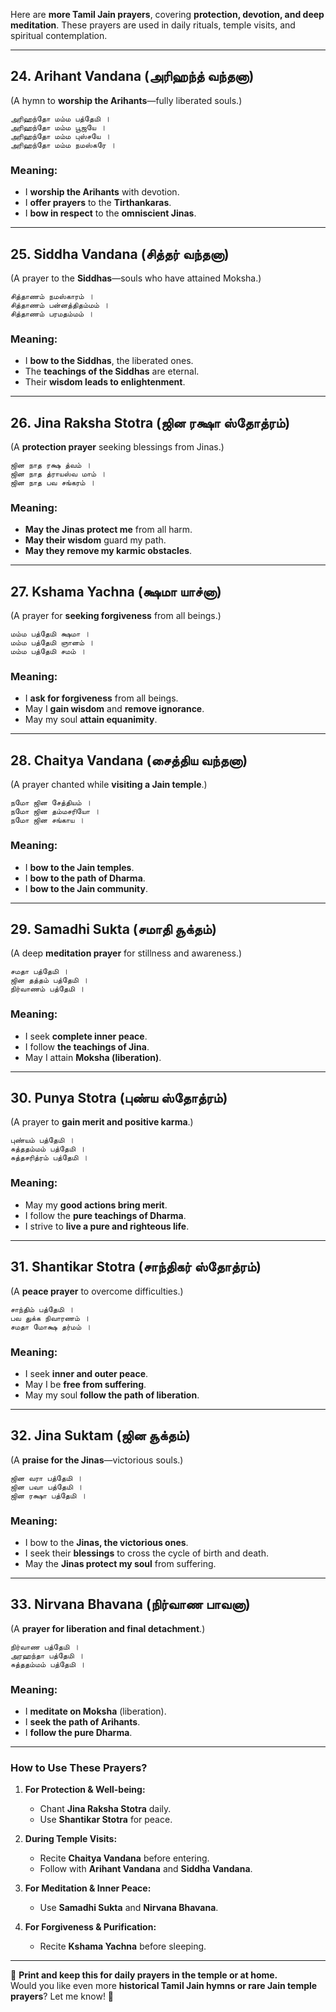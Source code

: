 Here are **more Tamil Jain prayers**, covering **protection, devotion, and deep meditation**. These prayers are used in daily rituals, temple visits, and spiritual contemplation.

---

## **24. Arihant Vandana (அரிஹந்த் வந்தனா)**
(A hymn to **worship the Arihants**—fully liberated souls.)

```
அரிஹந்தோ மம்ம பத்தேமி ।  
அரிஹந்தோ மம்ம பூஜயே ।  
அரிஹந்தோ மம்ம புஸ்சயே ।  
அரிஹந்தோ மம்ம நமஸ்கரே ।  
```

### **Meaning:**  
- I **worship the Arihants** with devotion.  
- I **offer prayers** to the **Tirthankaras**.  
- I **bow in respect** to the **omniscient Jinas**.  

---

## **25. Siddha Vandana (சித்தர் வந்தனா)**
(A prayer to the **Siddhas**—souls who have attained Moksha.)

```
சித்தாணம் நமஸ்காரம் ।  
சித்தாணம் பன்னத்திதம்மம் ।  
சித்தாணம் பரமதம்மம் ।  
```

### **Meaning:**  
- I **bow to the Siddhas**, the liberated ones.  
- The **teachings of the Siddhas** are eternal.  
- Their **wisdom leads to enlightenment**.  

---

## **26. Jina Raksha Stotra (ஜின ரக்ஷா ஸ்தோத்ரம்)**
(A **protection prayer** seeking blessings from Jinas.)

```
ஜின நாத ரக்ஷ த்வம் ।  
ஜின நாத த்ராயஸ்வ மாம் ।  
ஜின நாத பவ சங்கரம் ।  
```

### **Meaning:**  
- **May the Jinas protect me** from all harm.  
- **May their wisdom** guard my path.  
- **May they remove my karmic obstacles**.  

---

## **27. Kshama Yachna (க்ஷமா யாச்னா)**
(A prayer for **seeking forgiveness** from all beings.)

```
மம்ம பத்தேமி க்ஷமா ।  
மம்ம பத்தேமி ஞானம் ।  
மம்ம பத்தேமி சமம் ।  
```

### **Meaning:**  
- I **ask for forgiveness** from all beings.  
- May I **gain wisdom** and **remove ignorance**.  
- May my soul **attain equanimity**.  

---

## **28. Chaitya Vandana (சைத்திய வந்தனா)**
(A prayer chanted while **visiting a Jain temple**.)

```
நமோ ஜின சேத்தியம் ।  
நமோ ஜின தம்மசரியோ ।  
நமோ ஜின சங்காய ।  
```

### **Meaning:**  
- I **bow to the Jain temples**.  
- I **bow to the path of Dharma**.  
- I **bow to the Jain community**.  

---

## **29. Samadhi Sukta (சமாதி சூக்தம்)**
(A deep **meditation prayer** for stillness and awareness.)

```
சமதா பத்தேமி ।  
ஜின தத்தம் பத்தேமி ।  
நிர்வாணம் பத்தேமி ।  
```

### **Meaning:**  
- I seek **complete inner peace**.  
- I follow **the teachings of Jina**.  
- May I attain **Moksha (liberation)**.  

---

## **30. Punya Stotra (புண்ய ஸ்தோத்ரம்)**
(A prayer to **gain merit and positive karma**.)

```
புண்யம் பத்தேமி ।  
சுத்ததம்மம் பத்தேமி ।  
சுத்தசரித்ரம் பத்தேமி ।  
```

### **Meaning:**  
- May my **good actions bring merit**.  
- I follow the **pure teachings of Dharma**.  
- I strive to **live a pure and righteous life**.  

---

## **31. Shantikar Stotra (சாந்திகர் ஸ்தோத்ரம்)**
(A **peace prayer** to overcome difficulties.)

```
சாந்திம் பத்தேமி ।  
பவ துக்க நிவாரணம் ।  
சமதா மோக்ஷ தர்மம் ।  
```

### **Meaning:**  
- I seek **inner and outer peace**.  
- May I be **free from suffering**.  
- May my soul **follow the path of liberation**.  

---

## **32. Jina Suktam (ஜின சூக்தம்)**
(A **praise for the Jinas**—victorious souls.)

```
ஜின வரா பத்தேமி ।  
ஜின பவா பத்தேமி ।  
ஜின ரக்ஷா பத்தேமி ।  
```

### **Meaning:**  
- I bow to the **Jinas, the victorious ones**.  
- I seek their **blessings** to cross the cycle of birth and death.  
- May the **Jinas protect my soul** from suffering.  

---

## **33. Nirvana Bhavana (நிர்வாண பாவனா)**
(A **prayer for liberation and final detachment**.)

```
நிர்வாண பத்தேமி ।  
அரஹந்தா பத்தேமி ।  
சுத்ததம்மம் பத்தேமி ।  
```

### **Meaning:**  
- I **meditate on Moksha** (liberation).  
- I **seek the path of Arihants**.  
- I **follow the pure Dharma**.  

---

### **How to Use These Prayers?**
1. **For Protection & Well-being:**  
   - Chant **Jina Raksha Stotra** daily.  
   - Use **Shantikar Stotra** for peace.  

2. **During Temple Visits:**  
   - Recite **Chaitya Vandana** before entering.  
   - Follow with **Arihant Vandana** and **Siddha Vandana**.  

3. **For Meditation & Inner Peace:**  
   - Use **Samadhi Sukta** and **Nirvana Bhavana**.  

4. **For Forgiveness & Purification:**  
   - Recite **Kshama Yachna** before sleeping.  

---

📌 **Print and keep this for daily prayers in the temple or at home.**  
Would you like even more **historical Tamil Jain hymns or rare Jain temple prayers**? Let me know! 🙏
